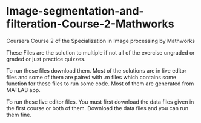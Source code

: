 # Image-segmentation-and-filteration-Course-2-Mathworks
Coursera Course 2 of the Specialization in Image processing by Mathworks

These Files are the solution to multiple if not all of the exercise ungraded or graded or just practice quizzes.

To run these files download them. Most of the solutions are in live editor files and some of them are paired with .m files which contains some function for these files to run some code. Most of them are generated from MATLAB app.

To run these live editor files. You must first download the data files given in the first course or both of them. Download the data files and you can run them fine.
